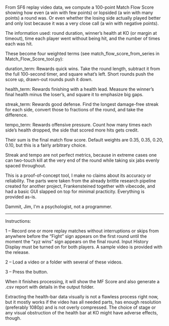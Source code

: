 From SF6 replay video data, we compute a 100-point Match Flow Score showing how even (a win with few points) or lopsided (a win with many points) a round was. Or even whether the losing side actually played better and only lost because it was a very close call (a win with negative points).

The information used: round duration, winner’s health at KO (or margin at timeout), time each player went without being hit, and the number of times each was hit.

These become four weighted terms (see match_flow_score_from_series in Match_Flow_Score_tool.py):

duration_term: Rewards quick wins. Take the round length, subtract it from the full 100-second timer, and square what’s left. Short rounds push the score up, drawn-out rounds push it down.

health_term: Rewards finishing with a health lead. Measure the winner’s final health minus the loser’s, and square it to emphasize big gaps.

streak_term: Rewards good defense. Find the longest damage-free streak for each side, convert those to fractions of the round, and take the difference.

tempo_term: Rewards offensive pressure. Count how many times each side’s health dropped, the side that scored more hits gets credit.

Their sum is the final match flow score. Default weights are 0.35, 0.35, 0.20, 0.10, but this is a fairly arbitrary choice.

Streak and tempo are not perfect metrics, because in extreme cases one can two-touch kill at the very end of the round while taking six jabs evenly spaced throughout.

This is a proof-of-concept tool, I make no claims about its accuracy or reliability. The parts were taken from the already brittle research pipeline created for another project, Frankensteined together with vibecode, and had a basic GUI slapped on top for minimal practicity. Everything is provided as-is. 

Dammit, Jim, I'm a psychologist, not a programmer.

* * * * *

Instructions:

1 – Record one or more replay matches without interruptions or skips from anywhere before the “Fight” sign appears on the first round until the moment the “xyz wins” sign appears on the final round. Input History Display must be turned on for both players. A sample video is provided with the release.

2 – Load a video or a folder with several of these videos.

3 – Press the button.

When it finishes processing, it will show the MF Score and also generate a .csv report with details in the output folder.

Extracting the health-bar data visually is not a flawless process right now, but it mostly works if the video has all needed parts, has enough resolution (preferably 1080p) and is not overly compressed. The choice of stage or any visual obstruction of the health bar at KO might have adverse effects, though.
